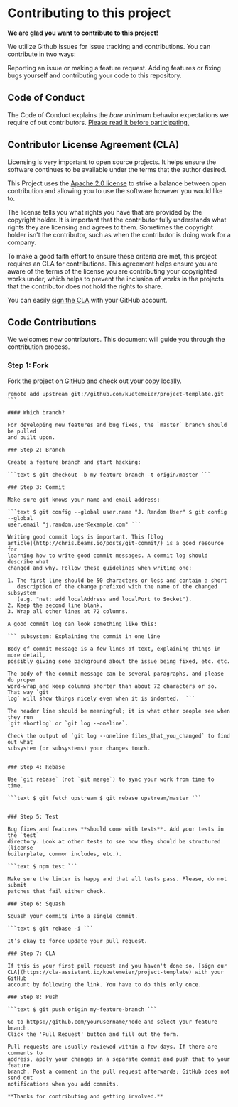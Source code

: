 # Contributing to this project

**We are glad you want to contribute to this project!**

We utilize Github Issues for issue tracking and contributions. You can
contribute in two ways:

Reporting an issue or making a feature request. Adding features or fixing bugs
yourself and contributing your code to this repository.

## Code of Conduct

The Code of Conduct explains the *bare minimum* behavior expectations we require
of out contributors. [Please read it before
participating.](./CODE_OF_CONDUCT.md)

## Contributor License Agreement (CLA)

Licensing is very important to open source projects. It helps ensure the
software continues to be available under the terms that the author desired.

This Project uses the [Apache 2.0 license](./LICENSE) to strike a balance
between open contribution and allowing you to use the software however you would
like to.

The license tells you what rights you have that are provided by the copyright
holder. It is important that the contributor fully understands what rights they
are licensing and agrees to them. Sometimes the copyright holder isn't the
contributor, such as when the contributor is doing work for a company.

To make a good faith effort to ensure these criteria are met, this project
requires an CLA for contributions. This agreement helps ensure you are aware of
the terms of the license you are contributing your copyrighted works under,
which helps to prevent the inclusion of works in the projects that the
contributor does not hold the rights to share.

You can easily [sign the
CLA](https://cla-assistant.io/kuetemeier/config-neovim) with your GitHub
account.

## Code Contributions

We welcomes new contributors. This document will guide you through the
contribution process.

### Step 1: Fork

Fork the project [on GitHub](https://github.com/kuetemeier/project-template) and
check out your copy locally.

```text $ git clone git@github.com:username/project-template.git $ cd node $ git
remote add upstream git://github.com/kuetemeier/project-template.git ```

#### Which branch?

For developing new features and bug fixes, the `master` branch should be pulled
and built upon.

### Step 2: Branch

Create a feature branch and start hacking:

```text $ git checkout -b my-feature-branch -t origin/master ```

### Step 3: Commit

Make sure git knows your name and email address:

```text $ git config --global user.name "J. Random User" $ git config --global
user.email "j.random.user@example.com" ```

Writing good commit logs is important. This [blog
article](http://chris.beams.io/posts/git-commit/) is a good resource for
learning how to write good commit messages. A commit log should describe what
changed and why. Follow these guidelines when writing one:

1. The first line should be 50 characters or less and contain a short
   description of the change prefixed with the name of the changed subsystem
   (e.g. "net: add localAddress and localPort to Socket").
2. Keep the second line blank.
3. Wrap all other lines at 72 columns.

A good commit log can look something like this:

``` subsystem: Explaining the commit in one line

Body of commit message is a few lines of text, explaining things in more detail,
possibly giving some background about the issue being fixed, etc. etc.

The body of the commit message can be several paragraphs, and please do proper
word-wrap and keep columns shorter than about 72 characters or so. That way `git
log` will show things nicely even when it is indented.  ```

The header line should be meaningful; it is what other people see when they run
`git shortlog` or `git log --oneline`.

Check the output of `git log --oneline files_that_you_changed` to find out what
subsystem (or subsystems) your changes touch.


### Step 4: Rebase

Use `git rebase` (not `git merge`) to sync your work from time to time.

```text $ git fetch upstream $ git rebase upstream/master ```


### Step 5: Test

Bug fixes and features **should come with tests**. Add your tests in the `test`
directory. Look at other tests to see how they should be structured (license
boilerplate, common includes, etc.).

```text $ npm test ```

Make sure the linter is happy and that all tests pass. Please, do not submit
patches that fail either check.

### Step 6: Squash

Squash your commits into a single commit. 

```text $ git rebase -i ```

It’s okay to force update your pull request.

### Step 7: CLA

If this is your first pull request and you haven't done so, [sign our
CLA](https://cla-assistant.io/kuetemeier/project-template) with your GitHub
account by following the link. You have to do this only once.

### Step 8: Push

```text $ git push origin my-feature-branch ```

Go to https://github.com/yourusername/node and select your feature branch.
Click the 'Pull Request' button and fill out the form.

Pull requests are usually reviewed within a few days. If there are comments to
address, apply your changes in a separate commit and push that to your feature
branch. Post a comment in the pull request afterwards; GitHub does not send out
notifications when you add commits.

**Thanks for contributing and getting involved.**
